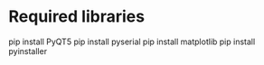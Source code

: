 # Required libraries
pip install PyQT5
pip install pyserial
pip install matplotlib
pip install pyinstaller

